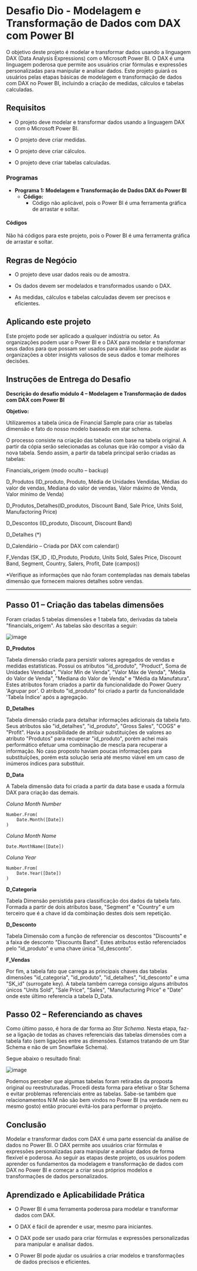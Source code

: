 # **Desafio Dio - Modelagem e Transformação de Dados com DAX com Power BI**



O objetivo deste projeto é modelar e transformar dados usando a linguagem DAX (Data Analysis Expressions) com o Microsoft Power BI. O DAX é uma linguagem poderosa que permite aos usuários criar fórmulas e expressões personalizadas para manipular e analisar dados. Este projeto guiará os usuários pelas etapas básicas de modelagem e transformação de dados com DAX no Power BI, incluindo a criação de medidas, cálculos e tabelas calculadas.

## **Requisitos**

- O projeto deve modelar e transformar dados usando a linguagem DAX com o Microsoft Power BI.

- O projeto deve criar medidas.

- O projeto deve criar cálculos.

- O projeto deve criar tabelas calculadas.

  

### **Programas**

- **Programa 1: Modelagem e Transformação de Dados DAX do Power BI**
  - **Código:**
    - Código não aplicável, pois o Power BI é uma ferramenta gráfica de arrastar e soltar.

#### **Códigos**

Não há códigos para este projeto, pois o Power BI é uma ferramenta gráfica de arrastar e soltar.



## **Regras de Negócio**

- O projeto deve usar dados reais ou de amostra.

- Os dados devem ser modelados e transformados usando o DAX.

- As medidas, cálculos e tabelas calculadas devem ser precisos e eficientes.

  

## **Aplicando este projeto**

Este projeto pode ser aplicado a qualquer indústria ou setor. As organizações podem usar o Power BI e o DAX para modelar e transformar seus dados para que possam ser usados para análise. Isso pode ajudar as organizações a obter insights valiosos de seus dados e tomar melhores decisões.



## Instruções de Entrega do Desafio

**Descrição do desafio módulo 4 – Modelagem e Transformação de dados com DAX com Power BI**

**Objetivo:**

Utilizaremos a tabela única de Financial Sample para criar as tabelas dimensão e fato do nosso modelo baseado em star schema.

O processo consiste na criação das tabelas com base na tabela original. A partir da cópia serão selecionadas as colunas que irão compor a visão da nova tabela. Sendo assim, a partir da tabela principal serão criadas as tabelas:

Financials_origem (modo oculto – backup)

D_Produtos (ID_produto, Produto, Média de Unidades Vendidas, Médias do valor de vendas, Mediana do valor de vendas, Valor máximo de Venda, Valor mínimo de Venda)

D_Produtos_Detalhes(ID_produtos, Discount Band, Sale Price, Units Sold, Manufactoring Price)

D_Descontos (ID_produto, Discount, Discount Band)

D_Detalhes (*)

D_Calendário – Criada por DAX com calendar()

F_Vendas (SK_ID , ID_Produto, Produto, Units Sold, Sales Price, Discount Band, Segment, Country, Salers, Profit, Date (campos))

*Verifique as informações que não foram contempladas nas demais tabelas dimensão que fornecem maiores detalhes sobre vendas.



______________________________________________________________________________________________________________________________________________

## Passo 01 – Criação das tabelas dimensões

Foram criadas 5 tabelas dimensões e 1 tabela fato, derivadas da tabela "financials_origem". As tabelas são descritas a seguir:

![image](https://user-images.githubusercontent.com/116984176/214748523-365556dd-b5b1-41e2-ac38-6546b86d20b1.png)

**D_Produtos**

Tabela dimensão criada para persistir valores agregados de vendas e medidas estatísticas. Possui os atributos "id_produto", "Product", Soma de Unidades Vendidas", "Valor Mín de Venda", "Valor Máx de Venda", "Média do Valor de Venda", "Mediana do Valor de Venda" e "Média da Manufatura". Estes atributos foram criados a partir da funcionalidade do Power Query 'Agrupar por'. O atributo "id_produto" foi criado a partir da funcionalidade 'Tabela Índice' após a agregação.

**D_Detalhes**

Tabela dimensão criada para detalhar informações adicionais da tabela fato. Seus atributos são "id_detalhes", "id_produto", "Gross Sales", "COGS" e "Profit". Havia a possibilidade de atribuir substituições de valores ao atributo "Produtos" para recuperar "id_produto", porém achei mais performático efetuar uma combinação de mescla para recuperar a informação. No caso proposto haviam poucas informações para substituíções, porém esta solução seria até mesmo viável em um caso de inúmeros índices para substituir.

**D_Data**

A Tabela dimensão data foi criada a partir da data base e usada a fórmula DAX para criação das demais. 

_Coluna Month Number_

    Number.From(
        Date.Month([Date])
    )

_Coluna Month Name_

    Date.MonthName([Date])

_Coluna Year_

    Number.From(
        Date.Year([Date])
    )

**D_Categoria**

Tabela Dimensão persistida para classificação dos dados da tabela fato. Formada a partir de dois atributos base, "Segment" e "Country" e um terceiro que é a chave id da combinação destes dois sem repetição.

**D_Desconto**

Tabela Dimensão com a função de referenciar os descontos "Discounts" e a faixa de desconto "Discounts Band". Estes atributos estão referenciados pelo "id_produto" e uma chave única "id_desconto".

**F_Vendas**

Por fim, a tabela fato que carrega as principais chaves das tabelas dimensões "id_categoria", "id_produto", "id_detalhes", "id_desconto" e uma "SK_id" (surrogate key). A tabela também carrega consigo alguns atributos únicos "Units Sold", "Sale Price", "Sales", "Manufacturing Price" e "Date" onde este último referencia a tabela D_Data.

## Passo 02 – Referenciando as chaves

Como último passo, é hora de dar forma ao _Star Schema_. Nesta etapa, faz-se a ligação de todas as chaves referenciais das tabelas dimensões com a tabela fato (sem ligações entre as dimensões. Estamos tratando de um Star Schema e não de um Snowflake Schema). 

Segue abaixo o resultado final:

![image](https://user-images.githubusercontent.com/116984176/214752906-8aa35e75-fc14-4b9a-b93c-db9e3a058151.png)

Podemos perceber que algumas tabelas foram retiradas da proposta original ou reestruturadas. Procedi desta forma para efetivar o Star Schema e evitar problemas referenciais entre as tabelas. Sabe-se também que relacionamentos N:M não são bem vindos no Power BI (na verdade nem eu mesmo gosto) então procurei evitá-los para performar o projeto.



## **Conclusão**

Modelar e transformar dados com DAX é uma parte essencial da análise de dados no Power BI. O DAX permite aos usuários criar fórmulas e expressões personalizadas para manipular e analisar dados de forma flexível e poderosa. Ao seguir as etapas deste projeto, os usuários podem aprender os fundamentos da modelagem e transformação de dados com DAX no Power BI e começar a criar seus próprios modelos e transformações de dados personalizados.



## **Aprendizado e Aplicabilidade Prática**

- O Power BI é uma ferramenta poderosa para modelar e transformar dados com DAX.

- O DAX é fácil de aprender e usar, mesmo para iniciantes.

- O DAX pode ser usado para criar fórmulas e expressões personalizadas para manipular e analisar dados.

- O Power BI pode ajudar os usuários a criar modelos e transformações de dados precisos e eficientes.

  
